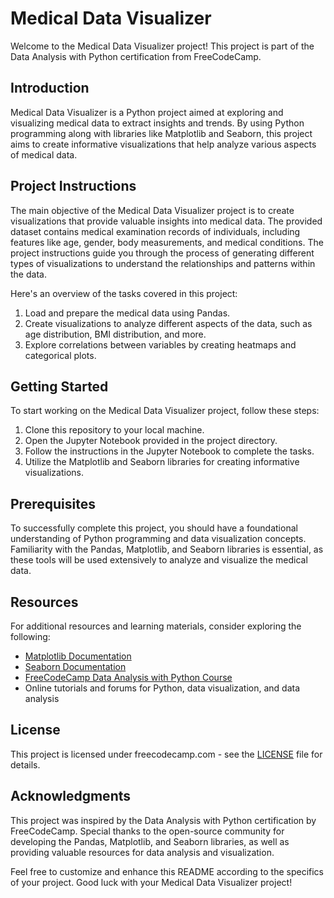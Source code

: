 # Medical Data Visualizer

Welcome to the Medical Data Visualizer project! This project is part of the Data Analysis with Python certification from FreeCodeCamp.

## Introduction

Medical Data Visualizer is a Python project aimed at exploring and visualizing medical data to extract insights and trends. By using Python programming along with libraries like Matplotlib and Seaborn, this project aims to create informative visualizations that help analyze various aspects of medical data.

## Project Instructions

The main objective of the Medical Data Visualizer project is to create visualizations that provide valuable insights into medical data. The provided dataset contains medical examination records of individuals, including features like age, gender, body measurements, and medical conditions. The project instructions guide you through the process of generating different types of visualizations to understand the relationships and patterns within the data.

Here's an overview of the tasks covered in this project:

1. Load and prepare the medical data using Pandas.
2. Create visualizations to analyze different aspects of the data, such as age distribution, BMI distribution, and more.
3. Explore correlations between variables by creating heatmaps and categorical plots.

## Getting Started

To start working on the Medical Data Visualizer project, follow these steps:

1. Clone this repository to your local machine.
2. Open the Jupyter Notebook provided in the project directory.
3. Follow the instructions in the Jupyter Notebook to complete the tasks.
4. Utilize the Matplotlib and Seaborn libraries for creating informative visualizations.

## Prerequisites

To successfully complete this project, you should have a foundational understanding of Python programming and data visualization concepts. Familiarity with the Pandas, Matplotlib, and Seaborn libraries is essential, as these tools will be used extensively to analyze and visualize the medical data.

## Resources

For additional resources and learning materials, consider exploring the following:

- [Matplotlib Documentation](https://matplotlib.org/stable/contents.html)
- [Seaborn Documentation](https://seaborn.pydata.org/documentation.html)
- [FreeCodeCamp Data Analysis with Python Course](https://www.freecodecamp.org/learn/data-analysis-with-python/)
- Online tutorials and forums for Python, data visualization, and data analysis

## License

This project is licensed under freecodecamp.com - see the [LICENSE](LICENSE) file for details.

## Acknowledgments

This project was inspired by the Data Analysis with Python certification by FreeCodeCamp. Special thanks to the open-source community for developing the Pandas, Matplotlib, and Seaborn libraries, as well as providing valuable resources for data analysis and visualization.

Feel free to customize and enhance this README according to the specifics of your project. Good luck with your Medical Data Visualizer project!
